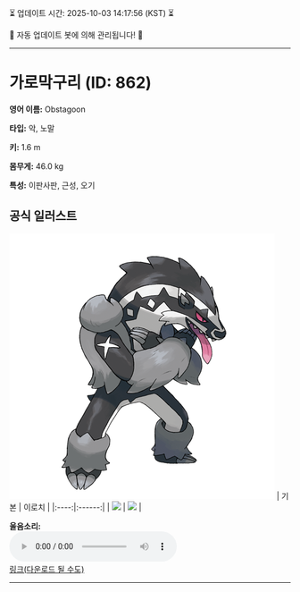 
⏳ 업데이트 시간: 2025-10-03 14:17:56 (KST) ⏳

🤖 자동 업데이트 봇에 의해 관리됩니다! 🤖

---

# 가로막구리 (ID: 862)
**영어 이름:** Obstagoon

**타입:** 악, 노말

**키:** 1.6 m

**몸무게:** 46.0 kg

**특성:** 이판사판, 근성, 오기

## 공식 일러스트
![](https://raw.githubusercontent.com/PokeAPI/sprites/master/sprites/pokemon/other/official-artwork/862.png)
| 기본 | 이로치 |
|:----:|:------:|
| <img src="http://play.pokemonshowdown.com/sprites/ani/obstagoon.gif" width="200"> | <img src="http://play.pokemonshowdown.com/sprites/ani-shiny/obstagoon.gif" width="200"> |

**울음소리:**<br><audio controls src="https://raw.githubusercontent.com/PokeAPI/cries/main/cries/pokemon/latest/862.ogg"></audio><br> [링크(다운로드 될 수도)](https://raw.githubusercontent.com/PokeAPI/cries/main/cries/pokemon/latest/862.ogg)


---

